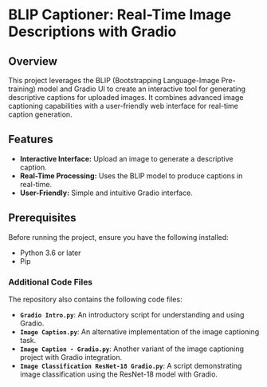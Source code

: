 # **BLIP Captioner: Real-Time Image Descriptions with Gradio**

## **Overview**

This project leverages the BLIP (Bootstrapping Language-Image Pre-training) model and Gradio UI to create an interactive tool for generating descriptive captions for uploaded images. It combines advanced image captioning capabilities with a user-friendly web interface for real-time caption generation.

## **Features**

- **Interactive Interface:** Upload an image to generate a descriptive caption.
- **Real-Time Processing:** Uses the BLIP model to produce captions in real-time.
- **User-Friendly:** Simple and intuitive Gradio interface.

## **Prerequisites**

Before running the project, ensure you have the following installed:

- Python 3.6 or later
- Pip

### **Additional Code Files**

The repository also contains the following code files:

- **`Gradio Intro.py`**: An introductory script for understanding and using Gradio.
- **`Image Caption.py`**: An alternative implementation of the image captioning task.
- **`Image Caption - Gradio.py`**: Another variant of the image captioning project with Gradio integration.
- **`Image Classification ResNet-18 Gradio.py`**: A script demonstrating image classification using the ResNet-18 model with Gradio.
